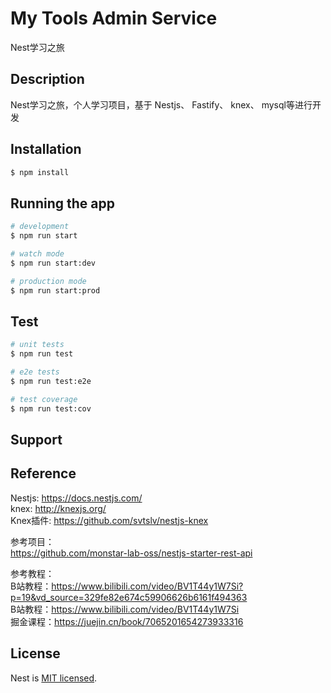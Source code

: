 # My Tools Admin Service
Nest学习之旅

## Description
Nest学习之旅，个人学习项目，基于 Nestjs、 Fastify、 knex、 mysql等进行开发

## Installation

```bash
$ npm install
```

## Running the app

```bash
# development
$ npm run start

# watch mode
$ npm run start:dev

# production mode
$ npm run start:prod
```

## Test

```bash
# unit tests
$ npm run test

# e2e tests
$ npm run test:e2e

# test coverage
$ npm run test:cov
```

## Support


## Reference

Nestjs:  https://docs.nestjs.com/      
knex:  http://knexjs.org/      
Knex插件:  https://github.com/svtslv/nestjs-knex
      
参考项目：      
https://github.com/monstar-lab-oss/nestjs-starter-rest-api            

参考教程：      
B站教程：https://www.bilibili.com/video/BV1T44y1W7Si?p=19&vd_source=329fe82e674c59906626b6161f494363      
B站教程：https://www.bilibili.com/video/BV1T44y1W7Si        
掘金课程：https://juejin.cn/book/7065201654273933316         

## License

Nest is [MIT licensed](LICENSE).
